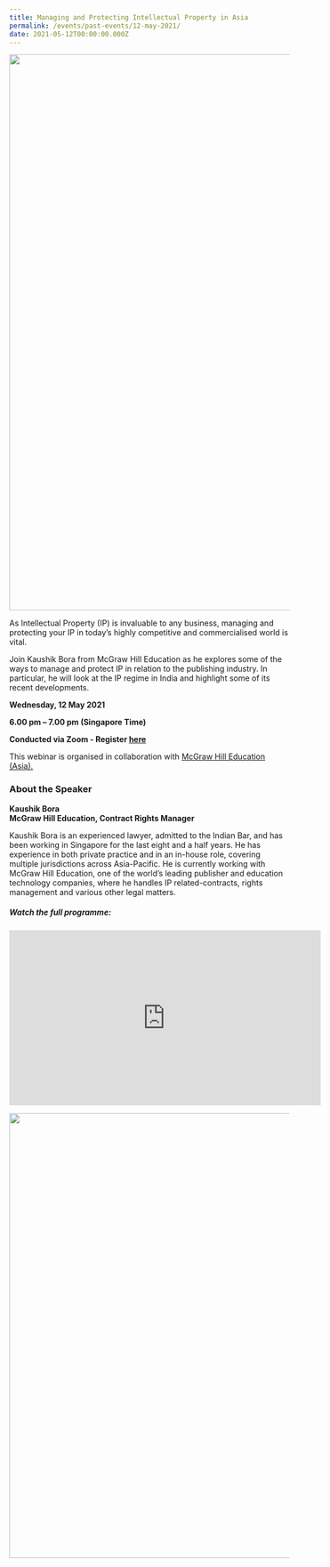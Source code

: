 ```yaml
---
title: Managing and Protecting Intellectual Property in Asia
permalink: /events/past-events/12-may-2021/
date: 2021-05-12T00:00:00.000Z
---
```

<img src="\images\past-events\12-May-2021\EOA page banner.jpg" style="width:1000px;" />

As Intellectual Property (IP) is invaluable to any business, managing and protecting your IP in today’s highly competitive and commercialised world is vital.

Join Kaushik Bora from McGraw Hill Education as he explores some of the ways to manage and protect IP in relation to the publishing industry. In particular, he will look at the IP regime in India and highlight some of its recent developments.

**Wednesday, 12 May 2021**

**6.00 pm – 7.00 pm (Singapore Time)**

**Conducted via Zoom  - Register <a href="https://www.eventbrite.sg/e/eye-on-asia-managing-and-protecting-intellectual-property-in-asia-registration-147924140085" target="_blank">here</a>**

This webinar is organised in collaboration with <a href="https://www.mheducation.com.sg/" target="_blank">McGraw Hill Education (Asia).</a>


### **About the Speaker**

**Kaushik Bora**<br>
**McGraw Hill Education, Contract Rights Manager**

Kaushik Bora is an experienced lawyer, admitted to the Indian Bar, and has been working in Singapore for the last eight and a half years. He has experience in both private practice and in an in-house role, covering multiple jurisdictions across Asia-Pacific. He is currently working with McGraw Hill Education, one of the world’s leading publisher and education technology companies, where he handles IP related-contracts, rights management and various other legal matters.

##### **Watch the full programme:**

<div class="bp-youtube">
<iframe width="560" height="315" src="https://www.youtube.com/embed/uGKffkK19cY" title="YouTube video player" frameborder="0" allow="accelerometer; autoplay; clipboard-write; encrypted-media; gyroscope; picture-in-picture" allowfullscreen></iframe>
</div>
<p>
<a href="https://www.eventbrite.sg/e/eye-on-asia-managing-and-protecting-intellectual-property-in-asia-registration-147924140085"  target="_blank"><img src="\images\past-events\12-May-2021\EOA eDM 12 May 2021.jpg" style="width:800px;" /></a>